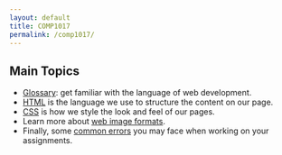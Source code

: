 ```yaml
---
layout: default
title: COMP1017
permalink: /comp1017/
---
```





## Main Topics
- [Glossary](./glossary): get familiar with the language of web development.
- [HTML](./html) is the language we use to structure the content on our page.
- [CSS](./css) is how we style the look and feel of our pages.
- Learn more about [web image formats](./web-image-formats).
- Finally, some [common errors](./errors) you may face when working on your assignments.